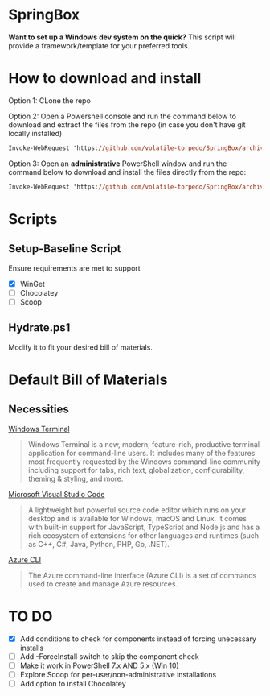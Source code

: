 # SpringBox
**Want to set up a Windows dev system on the quick?**
This script will provide a framework/template for your preferred tools.

# How to download and install
Option 1: CLone the repo

Option 2: Open a Powershell console and run the command below to download and extract the files from the repo (in case you don't have git locally installed)
```ps
Invoke-WebRequest 'https://github.com/volatile-torpedo/SpringBox/archive/refs/heads/main.zip' -OutFile .\main.zip; Expand-Archive .\main.zip .\; Rename-Item .\SpringBox-main .\SpringBox; Remove-Item .\main.zip
```

Option 3: Open an **administrative** PowerShell window and run the command below to download and install the files directly from the repo:
```ps
Invoke-WebRequest 'https://github.com/volatile-torpedo/SpringBox/archive/refs/heads/main.zip' -OutFile .\main.zip; Expand-Archive .\main.zip .\; Rename-Item .\SpringBox-main .\SpringBox; Remove-Item .\main.zip; & .\SpringBox\Setup-Baseline.ps1; & .\SpringBox\Hydrate.ps1; Remove-Item .\SpringBox -Force -Recurse
```

# Scripts
## Setup-Baseline Script
Ensure requirements are met to support
- [x] WinGet
- [ ] Chocolatey
- [ ] Scoop

## Hydrate.ps1
Modify it to fit your desired bill of materials.

# Default Bill of Materials
## Necessities
[Windows Terminal](https://github.com/microsoft/terminal)
> Windows Terminal is a new, modern, feature-rich, productive terminal application for command-line users. It includes many of the features most frequently requested by the Windows command-line community including support for tabs, rich text, globalization, configurability, theming & styling, and more.

[Microsoft Visual Studio Code](https://github.com/microsoft/vscode)
> A lightweight but powerful source code editor which runs on your desktop and is available for Windows, macOS and Linux. It comes with built-in support for JavaScript, TypeScript and Node.js and has a rich ecosystem of extensions for other languages and runtimes (such as C++, C#, Java, Python, PHP, Go, .NET).

[Azure CLI](https://learn.microsoft.com/en-us/cli/azure/)
> The Azure command-line interface (Azure CLI) is a set of commands used to create and manage Azure resources.



# TO DO
- [x] Add conditions to check for components instead of forcing unecessary installs
- [ ] Add -ForceInstall switch to skip the component check
- [ ] Make it work in PowerShell 7.x AND 5.x (Win 10)
- [ ] Explore Scoop for per-user/non-administrative installations
- [ ] Add option to install Chocolatey

